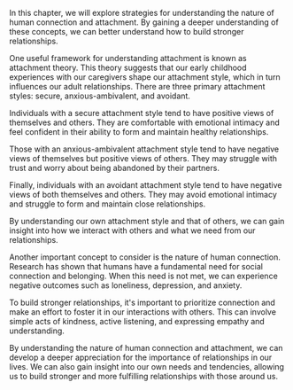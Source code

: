 
In this chapter, we will explore strategies for understanding the nature of human connection and attachment. By gaining a deeper understanding of these concepts, we can better understand how to build stronger relationships.

One useful framework for understanding attachment is known as attachment theory. This theory suggests that our early childhood experiences with our caregivers shape our attachment style, which in turn influences our adult relationships. There are three primary attachment styles: secure, anxious-ambivalent, and avoidant.

Individuals with a secure attachment style tend to have positive views of themselves and others. They are comfortable with emotional intimacy and feel confident in their ability to form and maintain healthy relationships.

Those with an anxious-ambivalent attachment style tend to have negative views of themselves but positive views of others. They may struggle with trust and worry about being abandoned by their partners.

Finally, individuals with an avoidant attachment style tend to have negative views of both themselves and others. They may avoid emotional intimacy and struggle to form and maintain close relationships.

By understanding our own attachment style and that of others, we can gain insight into how we interact with others and what we need from our relationships.

Another important concept to consider is the nature of human connection. Research has shown that humans have a fundamental need for social connection and belonging. When this need is not met, we can experience negative outcomes such as loneliness, depression, and anxiety.

To build stronger relationships, it's important to prioritize connection and make an effort to foster it in our interactions with others. This can involve simple acts of kindness, active listening, and expressing empathy and understanding.

By understanding the nature of human connection and attachment, we can develop a deeper appreciation for the importance of relationships in our lives. We can also gain insight into our own needs and tendencies, allowing us to build stronger and more fulfilling relationships with those around us.
